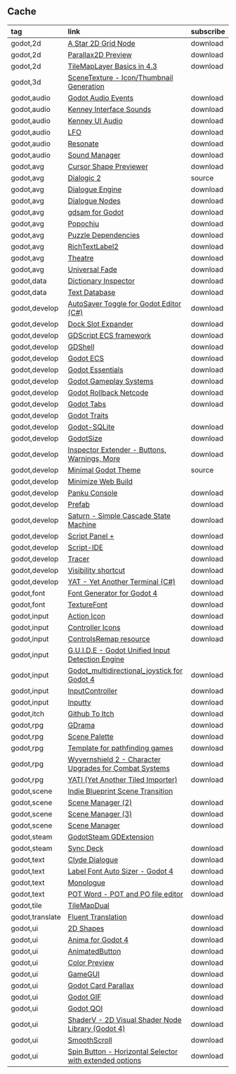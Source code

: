 ## Cache

|tag|link|subscribe|
|:-|:-|:-|
|godot,2d|[A Star 2D Grid Node](https://github.com/Firemanarg/godot-astar-2d-grid-node)|download|
|godot,2d|[Parallax2D Preview](https://github.com/KoBeWi/Godot-Parallax2D-Preview)|download|
|godot,2d|[TileMapLayer Basics in 4.3](https://github.com/Goldenlion5648/TileMapLayersTutorial)|download|
|godot,3d|[SceneTexture - Icon/Thumbnail Generation](https://github.com/ydeltastar/godot-scene-texture)||
|godot,audio|[Godot Audio Events](https://github.com/FreekDS/GodotAudioEvents)|download|
|godot,audio|[Kenney Interface Sounds](https://github.com/Calinou/kenney-interface-sounds)|download|
|godot,audio|[Kenney UI Audio](https://github.com/Calinou/kenney-ui-audio)|download|
|godot,audio|[LFO](https://not-jam.itch.io/lfo-for-godot)|download|
|godot,audio|[Resonate](https://github.com/hugemenace/resonate)|download|
|godot,audio|[Sound Manager](https://github.com/nathanhoad/godot_sound_manager)|download|
|godot,avg|[Cursor Shape Previewer](https://github.com/zaevi/godot-cursor-shape-previewer)|download|
|godot,avg|[Dialogic 2](https://github.com/dialogic-godot/dialogic)|source|
|godot,avg|[Dialogue Engine](https://github.com/Rubonnek/dialogue-engine)|download|
|godot,avg|[Dialogue Nodes](https://github.com/nagidev/DialogueNodes)|download|
|godot,avg|[gdsam for Godot](https://github.com/deadpixelsociety/gdsam-plugin)|download|
|godot,avg|[Popochiu](https://github.com/carenalgas/popochiu)|download|
|godot,avg|[Puzzle Dependencies](https://github.com/nathanhoad/godot_puzzle_dependencies)|download|
|godot,avg|[RichTextLabel2](https://github.com/chairfull/GodotRichTextLabel2)|download|
|godot,avg|[Theatre](https://github.com/nndda/Theatre)|download|
|godot,avg|[Universal Fade](https://github.com/KoBeWi/Godot-Universal-Fade)|download|
|godot,data|[Dictionary Inspector](https://github.com/don-tnowe/godot-dictionary-inspector)|download|
|godot,data|[Text Database](https://github.com/KoBeWi/Godot-Text-Database)|download|
|godot,develop|[AutoSaver Toggle for Godot Editor (C#)](https://github.com/vrravalos/AutoSaver-for-Godot)|download|
|godot,develop|[Dock Slot Expander](https://github.com/bypell/dock_slot_expander)|download|
|godot,develop|[GDScript ECS framework](https://github.com/yihrmc/gdscript-ecs)|download|
|godot,develop|[GDShell](https://github.com/Kubulambula/Godot-GDShell)|download|
|godot,develop|[Godot ECS](https://github.com/baiXfeng/godot-ecs)|download|
|godot,develop|[Godot Essentials](https://gitlab.com/godot-tools/godot-essentials)|download|
|godot,develop|[Godot Gameplay Systems](https://github.com/OctoD/godot-gameplay-systems)|download|
|godot,develop|[Godot Rollback Netcode](https://gitlab.com/snopek-games/godot-rollback-netcode)|download|
|godot,develop|[Godot Tabs](https://github.com/Cevantime/godot_tabs)|download|
|godot,develop|[Godot Traits](https://github.com/Earewien/godot-traits)||
|godot,develop|[Godot-SQLite](https://github.com/2shady4u/godot-sqlite)|download|
|godot,develop|[GodotSize](https://github.com/the-sink/godotsize)|download|
|godot,develop|[Inspector Extender - Buttons, Warnings, More](https://github.com/don-tnowe/godot-inspector-extender)|download|
|godot,develop|[Minimal Godot Theme](https://github.com/passivestar/godot-minimal-theme)|source|
|godot,develop|[Minimize Web Build](https://github.com/markushevpro/godot-minimize-html-build)||
|godot,develop|[Panku Console](https://github.com/Ark2000/PankuConsole)|download|
|godot,develop|[Prefab](https://github.com/KoBeWi/Godot-Prefab)|download|
|godot,develop|[Saturn - Simple Cascade State Machine](https://github.com/GumpDev/saturn)|download|
|godot,develop|[Script Panel +](https://github.com/Loregret/script-panel-plus/)|download|
|godot,develop|[Script-IDE](https://github.com/Maran23/script-ide)|download|
|godot,develop|[Tracer](https://github.com/wyvernbw/tracer.gd)|download|
|godot,develop|[Visibility shortcut](https://github.com/Janders1800/godot-visibility-shortcut)|download|
|godot,develop|[YAT - Yet Another Terminal (C#)](https://github.com/MASSHUU12/godot-yat)|download|
|godot,font|[Font Generator for Godot 4](https://martin-senges.itch.io/font-generator-for-godot-4)|download|
|godot,font|[TextureFont](https://github.com/Mickeon/Godot-Texture-Font)|download|
|godot,input|[Action Icon](https://github.com/KoBeWi/Godot-Action-Icon)|download|
|godot,input|[Controller Icons](https://github.com/rsubtil/controller_icons/)|download|
|godot,input|[ControlsRemap resource](https://github.com/KoBeWi/Godot-Input-Remap)|download|
|godot,input|[G.U.I.D.E - Godot Unified Input Detection Engine](https://github.com/godotneers/G.U.I.D.E)||
|godot,input|[Godot_multidirectional_joystick for Godot 4](https://github.com/JstnJrg/Godot_multidirectional_joystick)|download|
|godot,input|[InputController](https://github.com/sscovil/godot-input-controller-addon)|download|
|godot,input|[Inputty](https://codeberg.org/MxSophie/Inputty)|download|
|godot,itch|[Github To Itch](https://github.com/MeagherGames/github_to_itch)|download|
|godot,rpg|[GDrama](https://github.com/moraguma/GDrama)|download|
|godot,rpg|[Scene Palette](https://github.com/cixil/godot-scene-palette)|download|
|godot,rpg|[Template for pathfinding games](https://github.com/xolatgames/Pathfinding/)|download|
|godot,rpg|[Wyvernshield 2 - Character Upgrades for Combat Systems](https://github.com/don-tnowe/godot-wyvernshield-triggers)|download|
|godot,rpg|[YATI (Yet Another Tiled Importer)](https://github.com/Kiamo2/YATI)|download|
|godot,scene|[Indie Blueprint Scene Transition](https://github.com/ninetailsrabbit/indie-blueprint-scene-transition)||
|godot,scene|[Scene Manager (2)](https://github.com/m-canton/godot-scene-manager)|download|
|godot,scene|[Scene Manager (3)](https://github.com/maktoobgar/scene_manager)|download|
|godot,scene|[Scene Manager](https://github.com/glass-brick/Scene-Manager)|download|
|godot,steam|[GodotSteam GDExtension](https://github.com/GodotSteam/GodotSteam)||
|godot,steam|[Sync Deck](https://github.com/Michael-Jalloh/SyncDeck)|download|
|godot,text|[Clyde Dialogue](https://github.com/viniciusgerevini/godot-clyde-dialogue)|download|
|godot,text|[Label Font Auto Sizer - Godot 4](https://github.com/LuisEscorza/GodotLabelFontAutoSizer)|download|
|godot,text|[Monologue](https://github.com/atomic-junky/Monologue)|download|
|godot,text|[POT Word - POT and PO file editor](https://github.com/diklor/pot_word)|download|
|godot,tile|[TileMapDual](https://github.com/pablogila/TileMapDual/)||
|godot,translate|[Fluent Translation](https://github.com/RedMser/godot-fluent-translation)|download|
|godot,ui|[2D Shapes](https://github.com/TechnocatDev/2d-shapes)|download|
|godot,ui|[Anima for Godot 4](https://github.com/ceceppa/anima-godot-4)|download|
|godot,ui|[AnimatedButton](https://github.com/AdilDevStuff/AnimatedButton)|download|
|godot,ui|[Color Preview](https://github.com/Qubus0/GodotColorPreview)|download|
|godot,ui|[GameGUI](https://github.com/brombres/Godot-GameGUI)|download|
|godot,ui|[Godot Card Parallax](https://github.com/Trixelized/godotCardParallax)|download|
|godot,ui|[Godot GIF](https://github.com/BOTLANNER/godot-gif)|download|
|godot,ui|[Godot QOI](https://github.com/DmitriySalnikov/godot_qoi)|download|
|godot,ui|[ShaderV - 2D Visual Shader Node Library (Godot 4)](https://github.com/arkology/ShaderV)|download|
|godot,ui|[SmoothScroll](https://github.com/SpyrexDE/SmoothScroll)|download|
|godot,ui|[Spin Button - Horizontal Selector with extended options](https://github.com/yudinikita/godot-spin-button)|download|